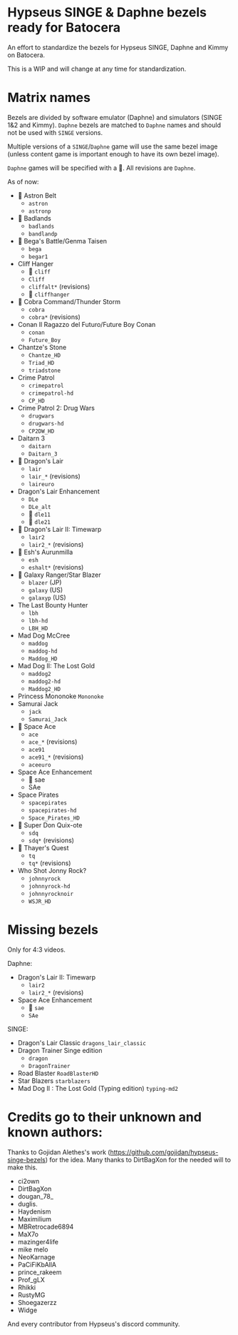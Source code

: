 # Hypseus SINGE & Daphne bezels ready for Batocera
An effort to standardize the bezels for Hypseus SINGE, Daphne and Kimmy on Batocera. 

This is a WIP and will change at any time for standardization.

# Matrix names

Bezels are divided by software emulator (Daphne) and simulators (SINGE 1&2 and Kimmy). `Daphne` bezels are matched to `Daphne` names and should not be used with `SINGE` versions.

Multiple versions of a `SINGE`/`Daphne` game will use the same bezel image (unless content game is important enough to have its own bezel image).

`Daphne` games will be specified with a :small_orange_diamond:. All revisions are `Daphne`.

As of now:

- :small_orange_diamond: Astron Belt
  - `astron`
  - `astronp`
- :small_orange_diamond: Badlands
  - `badlands`
  - `bandlandp`
- :small_orange_diamond: Bega's Battle/Genma Taisen
  - `bega`
  - `begar1`
- Cliff Hanger
  - :small_orange_diamond: `cliff`
  - `Cliff`
  - `cliffalt*` (revisions) 
  - :small_orange_diamond: `cliffhanger`
- :small_orange_diamond: Cobra Command/Thunder Storm
  - `cobra`
  - `cobra*` (revisions)
- Conan Il Ragazzo del Futuro/Future Boy Conan 
  - `conan` 
  - `Future_Boy`
- Chantze's Stone 
  - `Chantze_HD`
  - `Triad_HD` 
  - `triadstone`
- Crime Patrol
  - `crimepatrol`
  - `crimepatrol-hd`
  - `CP_HD`
- Crime Patrol 2: Drug Wars
  - `drugwars` 
  - `drugwars-hd` 
  - `CP2DW_HD`
- Daitarn 3
  - `daitarn`
  - `Daitarn_3`
- :small_orange_diamond: Dragon's Lair
  - `lair`
  - `lair_*` (revisions)
  - `laireuro`
- Dragon's Lair Enhancement
  - `DLe`
  - `DLe_alt`
  - :small_orange_diamond: `dle11`
  - :small_orange_diamond: `dle21`
- :small_orange_diamond: Dragon's Lair II: Timewarp
  - `lair2`
  - `lair2_*`  (revisions)
- :small_orange_diamond: Esh's Aurunmilla
  - `esh`
  - `eshalt*` (revisions)
- :small_orange_diamond: Galaxy Ranger/Star Blazer
  - `blazer` (JP)
  - `galaxy` (US)
  - `galaxyp` (US)
- The Last Bounty Hunter 
  - `lbh`
  - `lbh-hd` 
  - `LBH_HD`
- Mad Dog McCree
  - `maddog`
  - `maddog-hd`
  - `Maddog_HD`
- Mad Dog II: The Lost Gold
  - `maddog2`
  - `maddog2-hd`
  - `Maddog2_HD`
- Princess Mononoke `Mononoke`
- Samurai Jack
  - `jack`
  - `Samurai_Jack`
- :small_orange_diamond: Space Ace
  - `ace`
  - `ace_*` (revisions)
  - `ace91`
  - `ace91_*` (revisions)
  - `aceeuro`
- Space Ace Enhancement
  - :small_orange_diamond: sae
  - SAe
- Space Pirates
  - `spacepirates`
  - `spacepirates-hd`
  - `Space_Pirates_HD`
- :small_orange_diamond: Super Don Quix-ote
  - `sdq`
  - `sdq*` (revisions)
- :small_orange_diamond: Thayer's Quest
  - `tq`
  - `tq*` (revisions)
- Who Shot Jonny Rock?
  - `johnnyrock`
  - `johnnyrock-hd` 
  - `johnnyrocknoir`
  - `WSJR_HD`

# Missing bezels 

Only for 4:3 videos.

Daphne:

- Dragon's Lair II: Timewarp
  - `lair2`
  - `lair2_*` (revisions)
- Space Ace Enhancement
  - :small_orange_diamond: `sae`
  - `SAe`

SINGE:

- Dragon's Lair Classic `dragons_lair_classic`
- Dragon Trainer Singe edition
  - `dragon`
  - `DragonTrainer`
- Road Blaster `RoadBlasterHD`
- Star Blazers `starblazers`
- Mad Dog II : The Lost Gold (Typing edition) `typing-md2`

# Credits go to their unknown and known authors:

Thanks to Gojidan Alethes's work (https://github.com/gojidan/hypseus-singe-bezels) for the idea.
Many thanks to DirtBagXon for the needed will to make this.

- ci2own
- DirtBagXon
- dougan_78_
- duglis.
- Haydenism
- Maximilium
- MBRetrocade6894
- MaX7o
- mazinger4life
- mike melo
- NeoKarnage
- PaCiFiKbAllA
- prince_rakeem
- Prof_gLX
- Rhikki
- RustyMG
- Shoegazerzz
- Widge

And every contributor from Hypseus's discord community.
